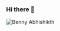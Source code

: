 ### Hi there 👋

![Benny Abhishikth](https://github.com/BennyAbhishikth/BennyAbhishikth/assets/104818358/a894bc47-bc47-40ec-bc3c-ae1facaaae6f)


<!--
**BennyAbhishikth/BennyAbhishikth** is a ✨ _special_ ✨ repository because its `README.md` (this file) appears on your GitHub profile.

Here are some ideas to get you started:

- 🔭 I’m currently working on ...
- 🌱 I’m currently learning ...
- 👯 I’m looking to collaborate on ...
- 🤔 I’m looking for help with ...
- 💬 Ask me about ...
- 📫 How to reach me: ...
- 😄 Pronouns: ...
- ⚡ Fun fact: ...
-->
